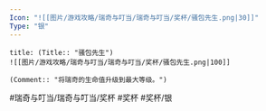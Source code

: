 ```yaml
---
Icon: "![[图片/游戏攻略/瑞奇与叮当/瑞奇与叮当/奖杯/骚包先生.png|30]]"
Type: "银"
---
```

```ad-common-silver-trophy
title: (Title:: "骚包先生")
![[图片/游戏攻略/瑞奇与叮当/瑞奇与叮当/奖杯/骚包先生.png|100]]

(Comment:: "将瑞奇的生命值升级到最大等级。")
```

#瑞奇与叮当/瑞奇与叮当/奖杯 #奖杯 #奖杯/银
